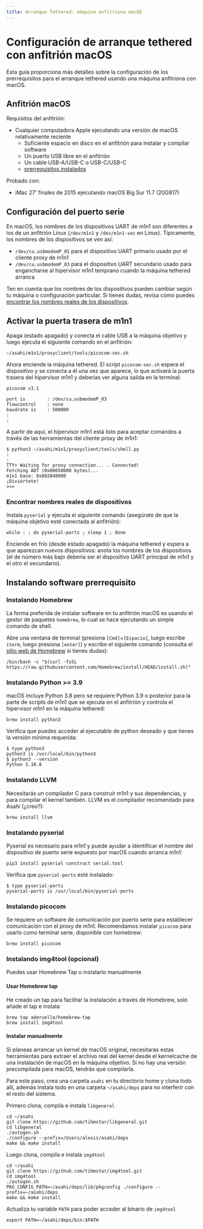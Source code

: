```yaml
---
title: Arranque Tethered: máquina anfitriona macOS
---
```


# Configuración de arranque tethered con anfitrión macOS

Esta guía proporciona más detalles sobre la configuración de los prerrequisitos para el arranque tethered usando una máquina anfitriona con macOS.

## Anfitrión macOS

Requisitos del anfitrión:

* Cualquier computadora Apple ejecutando una versión de macOS relativamente reciente
  * Suficiente espacio en disco en el anfitrión para instalar y compilar software
  * Un puerto USB libre en el anfitrión
  * Un cable USB-A/USB-C o USB-C/USB-C
  * [prerrequisitos instalados](#instalando-software-prerrequisito)

Probado con:

* iMac 27' finales de 2015 ejecutando macOS Big Sur 11.7 (20G817)

## Configuración del puerto serie

En macOS, los nombres de los dispositivos UART de m1n1 son diferentes a los de un anfitrión Linux (`/dev/m1n1` y `/dev/m1n1-sec` en Linux). Típicamente, los nombres de los dispositivos se ven así:

* `/dev/cu.usbmodemP_01` para el dispositivo UART primario usado por el cliente proxy de m1n1
* `/dev/cu.usbmodemP_03` para el dispositivo UART secundario usado para engancharse al hipervisor m1n1 temprano cuando la máquina tethered arranca

Ten en cuenta que los nombres de los dispositivos pueden cambiar según tu máquina o configuración particular. Si tienes dudas, revisa cómo puedes [encontrar los nombres reales de los dispositivos](#encontrar-nombres-reales-de-dispositivos).

## Activar la puerta trasera de m1n1

Apaga (estado apagado) y conecta el cable USB a la máquina objetivo y luego ejecuta el siguiente comando en el anfitrión:

```shell
~/asahi/m1n1/proxyclient/tools/picocom-sec.sh
```

Ahora enciende la máquina tethered. El script `picocom-sec.sh` espera el dispositivo y se conecta a él una vez que aparece, lo que activará la puerta trasera del hipervisor m1n1 y deberías ver alguna salida en la terminal:

```console
picocom v3.1

port is        : /dev/cu.usbmodemP_03
flowcontrol    : none
baudrate is    : 500000
:
:
```

A partir de aquí, el hipervisor m1n1 está listo para aceptar comandos a través de las herramientas del cliente proxy de m1n1:

```shell
$ python3 ~/asahi/m1n1/proxyclient/tools/shell.py
:
:
TTY> Waiting for proxy connection... . Connected!
Fetching ADT (0x00058000 bytes)...
m1n1 base: 0x802848000
¡Diviértete!
>>>
```

### Encontrar nombres reales de dispositivos

Instala `pyserial` y ejecuta el siguiente comando (asegúrate de que la máquina objetivo esté conectada al anfitrión):

```shell
while : ; do pyserial-ports ; sleep 1 ; done
```

Enciende en frío (desde estado apagado) la máquina tethered y espera a que aparezcan nuevos dispositivos: anota los nombres de los dispositivos (el de número más bajo debería ser el dispositivo UART principal de m1n1 y el otro el secundario).

## Instalando software prerrequisito

### Instalando Homebrew

La forma preferida de instalar software en tu anfitrión macOS es usando el gestor de paquetes `homebrew`, lo cual se hace ejecutando un simple comando de shell.

Abre una ventana de terminal (presiona `[Cmd]`+`[Espacio]`, luego escribe `iterm`, luego presiona `[enter]`) y escribe el siguiente comando (consulta el [sitio web de Homebrew](https://brew.sh) si tienes dudas):

```shell
/bin/bash -c "$(curl -fsSL https://raw.githubusercontent.com/Homebrew/install/HEAD/install.sh)"
```

### Instalando Python >= 3.9

macOS incluye Python 3.8 pero se requiere Python 3.9 o posterior para la parte de scripts de m1n1 que se ejecuta en el anfitrión y controla el hipervisor m1n1 en la máquina tethered:

```shell
brew install python3
```

Verifica que puedes acceder al ejecutable de python deseado y que tienes la versión mínima requerida:

```shell
$ type python3
python3 is /usr/local/bin/python3
$ python3 --version
Python 3.10.8
```

### Instalando LLVM

Necesitarás un compilador C para construir m1n1 y sus dependencias, y para compilar el kernel también. LLVM es el compilador recomendado para Asahi (¿creo?):

```shell
brew install llvm
```

### Instalando pyserial

Pyserial es necesario para m1n1 y puede ayudar a identificar el nombre del dispositivo de puerto serie expuesto por macOS cuando arranca m1n1:

```shell
pip3 install pyserial construct serial.tool
```

Verifica que `pyserial-ports` esté instalado:

```shell
$ type pyserial-ports
pyserial-ports is /usr/local/bin/pyserial-ports
```

### Instalando picocom

Se requiere un software de comunicación por puerto serie para establecer comunicación con el proxy de m1n1. Recomendamos instalar `picocom` para usarlo como terminal serie, disponible con homebrew:

```shell
brew install picocom
```

### Instalando img4tool (opcional)

Puedes usar Homebrew Tap o instalarlo manualmente

#### Usar Homebrew tap

He creado un tap para facilitar la instalación a través de Homebrew, solo añade el tap e instala:

```shell
brew tap aderuelle/homebrew-tap
brew install img4tool
```

#### Instalar manualmente

Si planeas arrancar un kernel de macOS original, necesitarás estas herramientas para extraer el archivo real del kernel desde el kernelcache de una instalación de macOS en la máquina objetivo. Si no hay una versión precompilada para macOS, tendrás que compilarla.

Para este paso, crea una carpeta `asahi` en tu directorio home y clona todo allí, además instala todo en una carpeta `~/asahi/deps` para no interferir con el resto del sistema.

Primero clona, compila e instala `libgeneral`

```shell
cd ~/asahi
git clone https://github.com/tihmstar/libgeneral.git
cd libgeneral
./autogen.sh
./configure --prefix=/Users/alexis/asahi/deps
make && make install
```

Luego clona, compila e instala `img4tool`

```shell
cd ~/asahi
git clone https://github.com/tihmstar/img4tool.git
cd img4tool
./autogen.sh
PKG_CONFIG_PATH=~/asahi/deps/lib/pkgconfig ./configure --prefix=~/asahi/deps
make && make install
```

Actualiza tu variable `PATH` para poder acceder al binario de `img4tool`

```shell
export PATH=~/asahi/deps/bin:$PATH
``` 